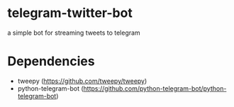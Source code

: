 # telegram-twitter-bot
a simple bot for streaming tweets to telegram

# Dependencies
* tweepy (https://github.com/tweepy/tweepy)
* python-telegram-bot (https://github.com/python-telegram-bot/python-telegram-bot)
